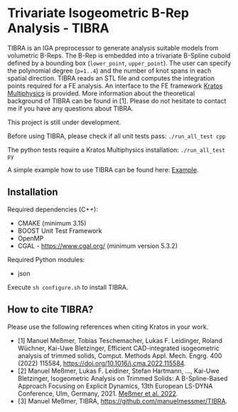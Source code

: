 # Trivariate Isogeometric B-Rep Analysis - TIBRA 

TIBRA is an IGA preprocessor to generate analysis suitable models from volumetric B-Reps. The B-Rep is embedded into a trivariate B-Spline cuboid defined by a bounding box (`lower_point`, `upper_point`). The user can specify the polynomial degree (`p=1..4`) and the number of knot spans in each spatial direction. TIBRA reads an STL file and computes the integration points required for a FE analysis. An interface to the FE framework [Kratos Multiphysics](https://github.com/KratosMultiphysics/Kratos) is provided. More information about the theoretical background of TIBRA can be found in [1]. Please do not hesitate to contact me if you have any questions about TIBRA.

This project is still under development.

Before using TIBRA, please check if all unit tests pass: `./run_all_test cpp`

The python tests require a Kratos Multiphysics installation: `./run_all_test py`

A simple example how to use TIBRA can be found here: [Example](https://github.com/manuelmessmer/TIBRA/tree/main/examples/cantilever).

## Installation
Required dependencies (C++):
- CMAKE (minimum 3.15)
- BOOST Unit Test Framework
- OpenMP
- CGAL - https://www.cgal.org/ (minimum version 5.3.2) 

Required Python modules:
- json

Execute `sh configure.sh` to install TIBRA.

## How to cite TIBRA?
Please use the following references when citing Kratos in your work.
- [1] Manuel Meßmer, Tobias Teschemacher, Lukas F. Leidinger, Roland Wüchner, Kai-Uwe Bletzinger, Efficient CAD-integrated isogeometric analysis of trimmed solids, Comput. Methods Appl. Mech. Engrg. 400 (2022) 115584, https://doi.org/10.1016/j.cma.2022.115584.
- [2] Manuel Meßmer, Lukas F. Leidiner, Stefan Hartmann, ..., Kai-Uwe Bletzinger, Isogeometric Analysis on Trimmed Solids: A B-Spline-Based Approach Focusing on Explicit Dynamics, 13th European LS-DYNA Conference, Ulm, Germany, 2021. [Meßmer et al. 2022](https://www.researchgate.net/publication/357053531_Isogeometric_Analysis_on_Trimmed_Solids_A_B-Spline-Based_Approach_Focusing_on_Explicit_Dynamics).
- [3] Manuel Meßmer, TIBRA, https://github.com/manuelmessmer/TIBRA.

